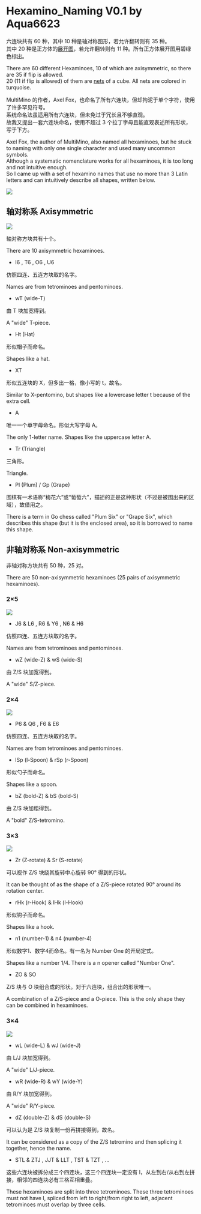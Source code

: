 # Hexamino_Naming V0.1 by Aqua6623

六连块共有 60 种，其中 10 种是轴对称图形，若允许翻转则有 35 种。  
其中 20 种是正方体的[展开图](https://zh.wikipedia.org/wiki/%E5%B1%95%E9%96%8B%E5%9C%96)，若允许翻转则有 11 种。所有正方体展开图用碧绿色标出。

There are 60 different Hexaminoes, 10 of which are axisymmetric, so there are 35 if flip is allowed.  
20 (11 if flip is allowed) of them are [nets](https://en.wikipedia.org/wiki/Net_(polyhedron)) of a cube. All nets are colored in turquoise.

MultiMino 的作者，Axel Fox，也命名了所有六连块，但却拘泥于单个字符，使用了许多罕见符号。  
系统命名法虽适用所有六连块，但未免过于冗长且不够直观。  
故我又提出一套六连块命名，使用不超过 3 个拉丁字母且能直观表述所有形状，写于下方。

Axel Fox, the author of MultiMino, also named all hexaminoes, but he stuck to naming with only one single character and used many uncommon symbols.  
Although a systematic nomenclature works for all hexaminoes, it is too long and not intuitive enough.  
So I came up with a set of hexamino names that use no more than 3 Latin letters and can intuitively describe all shapes, written below.

![](pic/overall.png)

## 轴对称系 Axisymmetric

![](pic/sym.png)

轴对称方块共有十个。

There are 10 axisymmetric hexaminoes.

- I6 , T6 , O6 , U6

仿照四连、五连方块取的名字。

Names are from tetrominoes and pentominoes.

- wT (wide-T)

由 T 块加宽得到。

A "wide" T-piece.

- Ht (Hat)

形似帽子而命名。

Shapes like a hat.

- XT

形似五连块的 X，但多出一格，像小写的 t，故名。

Similar to X-pentomino, but shapes like a lowercase letter t because of the extra cell.

- A

唯一一个单字母命名。形似大写字母 A。

The only 1-letter name. Shapes like the uppercase letter A.

- Tr (Triangle)

三角形。

Triangle.

- Pl (Plum) / Gp (Grape)

围棋有一术语称“梅花六”或“葡萄六”，描述的正是这种形状（不过是被围出来的区域），故借用之。

There is a term in Go chess called "Plum Six" or "Grape Six", which describes this shape (but it is the enclosed area), so it is borrowed to name this shape.

## 非轴对称系 Non-axisymmetric

非轴对称方块共有 50 种，25 对。

There are 50 non-axisymmetric hexaminoes (25 pairs of axisymmetric hexaminoes).

### 2×5

![](pic/asym_5-2.png)

- J6 & L6 , R6 & Y6 , N6 & H6

仿照四连、五连方块取的名字。

Names are from tetrominoes and pentominoes.

- wZ (wide-Z) & wS (wide-S)

由 Z/S 块加宽得到。

A "wide" S/Z-piece.

### 2×4

![](pic/asym_4-2.png)

- P6 & Q6 , F6 & E6

仿照四连、五连方块取的名字。

Names are from tetrominoes and pentominoes.

- lSp (l-Spoon) & rSp (r-Spoon)

形似勺子而命名。

Shapes like a spoon.

- bZ (bold-Z) & bS (bold-S)

由 Z/S 块加粗得到。

A "bold" Z/S-tetromino.

### 3×3

![](pic/asym_3-3.png)

- Zr (Z-rotate) & Sr (S-rotate)

可以视作 Z/S 块绕其旋转中心旋转 90° 得到的形状。

It can be thought of as the shape of a Z/S-piece rotated 90° around its rotation center.

- rHk (r-Hook) & lHk (l-Hook)

形似钩子而命名。

Shapes like a hook.

- n1 (number-1) & n4 (number-4)

形似数字1、数字4而命名。有一名为 Number One 的开局定式。

Shapes like a number 1/4. There is a n opener called "Number One".

- ZO & SO

Z/S 块与 O 块组合成的形状。对于六连块，组合出的形状唯一。

A combination of a Z/S-piece and a O-piece. This is the only shape they can be combined in hexaminoes.

### 3×4

![](pic/asym_4-3.png)

- wL (wide-L) & wJ (wide-J)

由 L/J 块加宽得到。

A "wide" L/J-piece.

- wR (wide-R) & wY (wide-Y)

由 R/Y 块加宽得到。

A "wide" R/Y-piece.

- dZ (double-Z) & dS (double-S)

可以认为是 Z/S 块复制一份再拼接得到，故名。

It can be considered as a copy of the Z/S tetromino and then splicing it together, hence the name.

- STL & ZTJ , JJT & LLT , TST & TZT , ...

这些六连块被拆分成三个四连块，这三个四连块一定没有 I，从左到右/从右到左拼接，相邻的四连块必有三格互相重叠。

These hexaminoes are split into three tetrominoes. These three tetrominoes must not have I, spliced from left to right/from right to left, adjacent tetrominoes must overlap by three cells.
